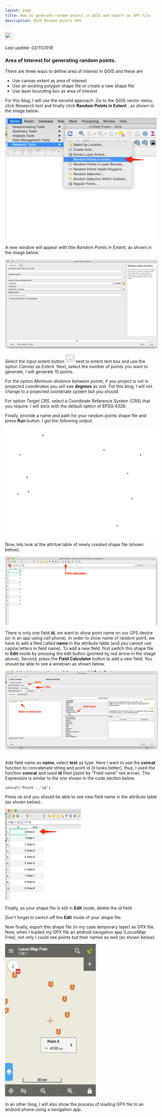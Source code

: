 ```yaml
---
layout: page
title: How to generate random points in QGIS and export as GPX file
description: QGIS Random points GPX
---
```





<a href="https://twitter.com/intent/tweet?text=How%20tow%20generatew%20randomw%20pointsw%20inw%20QGISw%20andw%20exportw%20asw%20GPXw%20file"><img src="https://mnahmad.github.io/scriptndebug/T.png" height="25" width="25"></a>

*Last update: 02/11/2019*


### Area of Interest for generating random points.

There are three ways to define area of interest in QGIS and these are

- Use canvas extent as area of interest
- Use an existing polygon shape file or create a new shape file
- Use layer bounding box as area of interest

For this blog, I will use the second approach. Go to the QGIS vector menu, click Research tool and finally click __Random Points in Extent__ , as shown in the image below.

<img src="qgis_vector_menu.png" width="500" height="400" /><br/>

A new window will appear with title *Random Points in Extent*, as shown in the image below.

![Random Point Window](random_points_in_extent.png)<br/>

Select the input extent button <img src="button.png" width="30" height="30" /> next to extent text box and use the option *Canvas as Extent*. Next, select the number of points you want to generate, I will generate 10 points.  

For the option *Minimum distance between points*, if you project is not in projected coordinates you will see __degrees__ as unit. For this blog, I will not change to a projected coordinate system but you should.

For option *Target CRS*, select a Coordinate Reference System (CRS) that you require. I will stick with the default option of EPSG:4326.   

Finally, provide a name and path for your random points shape file and press __Run__ button. I got the following output.

![Random Point](random_points_1.png)<br/>

Now, lets look at the attritue table of newly created shape file (shown below).

![Attribute table](field_calculator_1.png)

There is only one field __id__, we want to show point name on our GPS device (or in an app using cell phone). In order to show name of random point, we have to add a filed called __name__ in the attribute table (and you cannot use capital letters in field name). To add a new field, first switch this shape file to __Edit__ mode by pressing the edit button (pointed by red arrow in the image above). Second, press the __Field Calculator__ button to add a new field. You should be able to see a windown as shown below.

![Field Calculator](field_calculator.png)<br/><br/>

Add field name as __name__, select __text__ as type. Here I want to use the __concat__ function to concatenate string and point id (it looks better), thus, I used the function __concat__ and used __id__ filed (point by "Field name" red arrow). The Expression is similar to the one shown in the code section below.  

```
concat('Point-','id')
```

Press ok and you should be able to see new field name in the attribute table (as shown below).

<img src="attribute_table.png" width="250" height="300" />

Finally, as your shape file is still in __Edit__ mode, delete the *id* field.

Don't forget to switch off the __Edit__ mode of your shape file.

Now finally, export this shape file (in my case temporary layer) as GPX file. Now, when I loaded my GPX file an android navigation app (LocusMap Free), not only I could see points but their names as well (as shown below).

<img src="locusmap.png" width="300" height="500"/><br/>

In an other blog, I will also show the process of loading GPX file to an android phone using a navigation app.  
